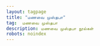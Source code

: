 ```yaml
---
layout: tagpage
title: "மணவை முஸ்தபா"
tag:  மணவை முஸ்தபா
description: மணவை முஸ்தபா நூல்கள்
robots: noindex
---
```

